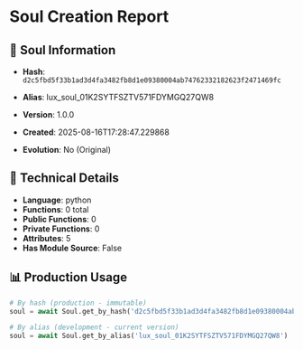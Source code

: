 # Soul Creation Report

## 🧬 Soul Information
- **Hash**: `d2c5fbd5f33b1ad3d4fa3482fb8d1e09380004ab74762332182623f2471469fc`
- **Alias**: lux_soul_01K2SYTFSZTV571FDYMGQ27QW8
- **Version**: 1.0.0
- **Created**: 2025-08-16T17:28:47.229868

- **Evolution**: No (Original)

## 🔧 Technical Details
- **Language**: python
- **Functions**: 0 total
- **Public Functions**: 0
- **Private Functions**: 0
- **Attributes**: 5
- **Has Module Source**: False

## 📊 Production Usage
```python
# By hash (production - immutable)
soul = await Soul.get_by_hash('d2c5fbd5f33b1ad3d4fa3482fb8d1e09380004ab74762332182623f2471469fc')

# By alias (development - current version)
soul = await Soul.get_by_alias('lux_soul_01K2SYTFSZTV571FDYMGQ27QW8')
```
